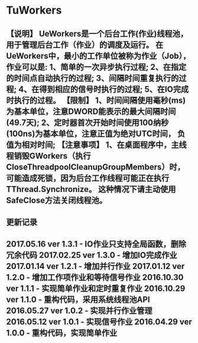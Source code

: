 # TuWorkers
 【说明】
  UeWorkers是一个后台工作(作业)线程池，用于管理后台工作（作业）的调度及运行。
  在UeWorkers中，最小的工作单位被称为作业（Job），作业可以是:
  1、简单的一次异步执行过程;
  2、在指定的时间点自动执行的过程;
  3、间隔时间重复执行的过程;
  4、在得到相应的信号时执行的过程;
  5、在IO完成时执行的过程。
  【限制】
  1、时间间隔使用毫秒(ms)为基本单位，注意DWORD能表示的最大间隔时间(49.7天);
  2、定时器首次开始时间使用100纳秒(100ns)为基本单位，注意正值为绝对UTC时间，
    负值为相对时间;
  【注意事项】
  1、在桌面程序中，主线程销毁GWorkers（执行CloseThreadpoolCleanupGroupMembers）时，
    可能造成死锁，因为后台工作线程可能正在执行TThread.Synchronize。
    这种情况下请主动使用SafeClose方法关闭线程池。
 --------------------------------------------------------------------
  更新记录
 --------------------------------------------------------------------
 2017.05.16 ver 1.3.1  - IO作业只支持全局函数，删除冗余代码
 2017.02.25 ver 1.3.0  - 增加IO完成作业
 2017.01.14 ver 1.2.1  - 增加并行作业
 2017.01.12 ver 1.2.0  - 增加工作项作业和等待信号作业
 2016.10.30 ver 1.1.1  - 实现简单作业和定时重复作业
 2016.10.29 ver 1.1.0  - 重构代码，采用系统线程池API
 2016.05.27 ver 1.0.2  - 实现并行作业管理
 2016.05.12 ver 1.0.1  - 实现信号作业
 2016.04.29 ver 1.0.0  - 重构代码，实现简单作业
 --------------------------------------------------------------------
